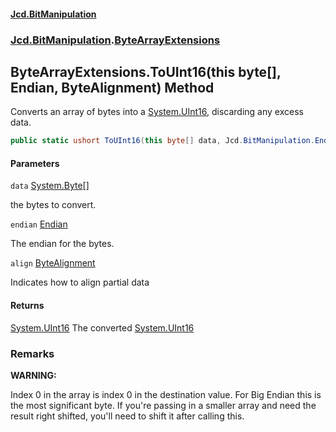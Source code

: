#### [Jcd.BitManipulation](index.md 'index')
### [Jcd.BitManipulation](Jcd.BitManipulation.md 'Jcd.BitManipulation').[ByteArrayExtensions](Jcd.BitManipulation.ByteArrayExtensions.md 'Jcd.BitManipulation.ByteArrayExtensions')

## ByteArrayExtensions.ToUInt16(this byte[], Endian, ByteAlignment) Method

Converts an array of bytes into a [System.UInt16](https://docs.microsoft.com/en-us/dotnet/api/System.UInt16 'System.UInt16'), discarding any excess data.

```csharp
public static ushort ToUInt16(this byte[] data, Jcd.BitManipulation.Endian endian=Jcd.BitManipulation.Endian.Little, Jcd.BitManipulation.ByteAlignment align=Jcd.BitManipulation.ByteAlignment.InferredFromEndian);
```
#### Parameters

<a name='Jcd.BitManipulation.ByteArrayExtensions.ToUInt16(thisbyte[],Jcd.BitManipulation.Endian,Jcd.BitManipulation.ByteAlignment).data'></a>

`data` [System.Byte](https://docs.microsoft.com/en-us/dotnet/api/System.Byte 'System.Byte')[[]](https://docs.microsoft.com/en-us/dotnet/api/System.Array 'System.Array')

the bytes to convert.

<a name='Jcd.BitManipulation.ByteArrayExtensions.ToUInt16(thisbyte[],Jcd.BitManipulation.Endian,Jcd.BitManipulation.ByteAlignment).endian'></a>

`endian` [Endian](Jcd.BitManipulation.Endian.md 'Jcd.BitManipulation.Endian')

The endian for the bytes.

<a name='Jcd.BitManipulation.ByteArrayExtensions.ToUInt16(thisbyte[],Jcd.BitManipulation.Endian,Jcd.BitManipulation.ByteAlignment).align'></a>

`align` [ByteAlignment](Jcd.BitManipulation.ByteAlignment.md 'Jcd.BitManipulation.ByteAlignment')

Indicates how to align partial data

#### Returns
[System.UInt16](https://docs.microsoft.com/en-us/dotnet/api/System.UInt16 'System.UInt16')
The converted [System.UInt16](https://docs.microsoft.com/en-us/dotnet/api/System.UInt16 'System.UInt16')

### Remarks

<b>WARNING:</b>

Index 0 in the array is index 0 in the destination value. For Big Endian this is the
most significant byte. If you're passing in a smaller array and need the result
right shifted, you'll need to shift it after calling this.